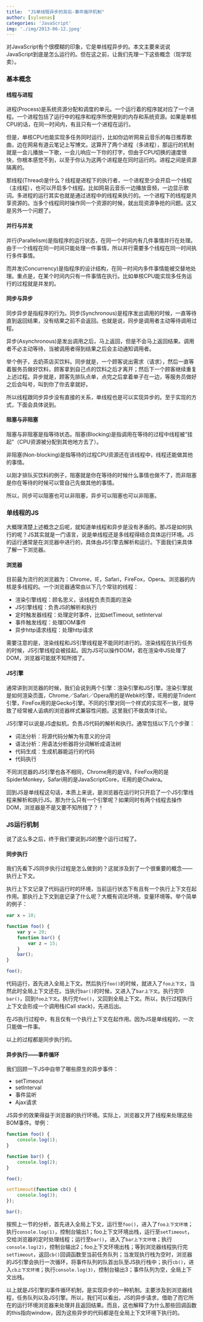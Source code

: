 ```yaml
---
title:  "JS单线程异步的背后-事件循环机制"
author: [sylvenas]
categories: 'JavaScript'
img: './img/2013-06-12.jpeg'
---
```

对JavaScript有个很模糊的印象，它是单线程异步的。本文主要来说说JavaScript到底是怎么运行的。但在这之前，让我们先理一下这些概念（现学现卖）。

### 基本概念
#### 线程与进程
进程(Process)是系统资源分配和调度的单元。一个运行着的程序就对应了一个进程。一个进程包括了运行中的程序和程序所使用到的内存和系统资源。如果是单核CPU的话，在同一时间内，有且只有一个进程在运行。

但是，单核CPU也能实现多任务同时运行，比如你边听网易云音乐的每日推荐歌曲，边在网易有道云笔记上写博文。这算开了两个进程（多进程），那运行的机制就是一会儿播放一下歌，一会儿响应一下你的打字，但由于CPU切换的速度很快，你根本感觉不到，以至于你认为这两个进程是在同时运行的。进程之间是资源隔离的。

那线程(Thread)是什么？线程是进程下的执行者，一个进程至少会开启一个线程（主线程），也可以开启多个线程。比如网易云音乐一边播放音频，一边显示歌词。多进程的运行其实也就是通过进程中的线程来执行的。一个进程下的线程是共享资源的。当多个线程同时操作同一个资源的时候，就出现资源争抢的问题。这又是另外一个问题了。

#### 并行与并发
并行(Parallelism)是指程序的运行状态，在同一个时间内有几件事情并行在处理。由于一个线程在同一时间只能处理一件事情，所以并行需要多个线程在同一时间执行多件事情。

而并发(Concurrency)是指程序的设计结构，在同一时间内多件事情能被交替地处理。重点是，在某个时间内只有一件事情在执行。比如单核CPU能实现多任务运行的过程就是并发的。

#### 同步与异步
同步异步是指程序的行为。同步(Synchronous)是程序发出调用的时候，一直等待直到返回结果，没有结果之前不会返回。也就是说，同步是调用者主动等待调用过程。

异步(Asynchronous)是发出调用之后，马上返回，但是不会马上返回结果。调用者不必主动等待，当被调用者得到结果之后会主动通知调用者。

举个例子，去奶茶店买饮料。同步就是，一个顾客说出需求（请求），然后一直等着服务员做好饮料，顾客拿到自己点的饮料之后才离开；然后下一个顾客继续重复上述过程。异步就是，顾客先排队点单，点完之后拿着单子在一边，等服务员做好之后会叫号，叫到你了你去拿就好。

所以线程跟同步异步没有直接的关系，单线程也是可以实现异步的。至于实现的方式，下面会具体说到。

#### 阻塞与非阻塞
阻塞与非阻塞是指等待状态。阻塞(Blocking)是指调用在等待的过程中线程被“挂起”（CPU资源被分配到其他地方去了）。

非阻塞(Non-blocking)是指等待的过程CPU资源还在该线程中，线程还能做其他的事情。

以刚才排队买饮料的例子，阻塞就是你在等待的时候什么事情也做不了，而非阻塞是你在等待的时候可以管自己先做其他的事情。

所以，同步可以阻塞也可以非阻塞，异步可以阻塞也可以非阻塞。

### 单线程的JS
大概理清楚上述概念之后呢，就知道单线程和异步是没有矛盾的。那JS是如何执行的呢？JS其实就是一门语言，说是单线程还是多线程得结合具体运行环境。JS的运行通常是在浏览器中进行的，具体由JS引擎去解析和运行。下面我们来具体了解一下浏览器。

#### 浏览器
目前最为流行的浏览器为：Chrome，IE，Safari，FireFox，Opera。浏览器的内核是多线程的。一个浏览器通常由以下几个常驻的线程：
* 渲染引擎线程：顾名思义，该线程负责页面的渲染
* JS引擎线程：负责JS的解析和执行
* 定时触发器线程：处理定时事件，比如setTimeout, setInterval
* 事件触发线程：处理DOM事件
* 异步http请求线程：处理http请求

需要注意的是，渲染线程和JS引擎线程是不能同时进行的。渲染线程在执行任务的时候，JS引擎线程会被挂起。因为JS可以操作DOM，若在渲染中JS处理了DOM，浏览器可能就不知所措了。

#### JS引擎
通常讲到浏览器的时候，我们会说到两个引擎：渲染引擎和JS引擎。渲染引擎就是如何渲染页面，Chrome／Safari／Opera用的是Webkit引擎，IE用的是Trident引擎，FireFox用的是Gecko引擎。不同的引擎对同一个样式的实现不一致，就导致了经常被人诟病的浏览器样式兼容性问题。这里我们不做具体讨论。

JS引擎可以说是JS虚拟机，负责JS代码的解析和执行。通常包括以下几个步骤：

* 词法分析：将源代码分解为有意义的分词
* 语法分析：用语法分析器将分词解析成语法树
* 代码生成：生成机器能运行的代码
* 代码执行

不同浏览器的JS引擎也各不相同，Chrome用的是V8，FireFox用的是SpiderMonkey，Safari用的是JavaScriptCore，IE用的是Chakra。

回到JS是单线程这句话，本质上来说，是浏览器在运行时只开启了一个JS引擎线程来解析和执行JS。那为什么只有一个引擎呢？如果同时有两个线程去操作DOM，浏览器是不是又要不知所措了？！

### JS运行机制
说了这么多之后，终于我们要说到JS的整个运行过程了。

#### 同步执行
我们先看下JS同步执行过程是怎么做到的？这就涉及到了一个很重要的概念——执行上下文。

执行上下文记录了代码运行时的环境，当前运行状态下有且有一个执行上下文在起作用。那执行上下文到底记录了什么呢？大概有词法环境，变量环境等。举个简单的例子：
``` js
var x = 10;

function foo() {
    var y = 20;
    function bar() {
        var z = 15;
    }
    bar();
}

foo();
```
代码运行，首先进入全局上下文。然后执行`foo()`的时候，就进入了`foo上下文`，当然此时全局上下文还在。当执行`bar()`的时候，又进入了`bar上下文`。执行完毕`bar()`，回到`foo上下文`。执行完`foo()`，又回到全局上下文。所以，执行过程执行上下文会形成一个调用栈(Call stack)，先进后出。

在JS执行过程中，有且仅有一个执行上下文在起作用。因为JS是单线程的，一次只能做一件事。

以上的过程都是同步执行的。 

#### 异步执行——事件循环
我们回顾一下JS中自带了哪些原生的异步事件：

* setTimeout
* setInterval
* 事件监听
* Ajax请求

JS异步的效果得益于浏览器的执行环境。实际上，浏览器又开了线程来处理这些BOM事件。举例：
``` js
function foo() {
    console.log(1);
}

function bar() {
    console.log(2);
}

foo();

setTimeout(function cb() {
    console.log(3);
});

bar();
```

按照上一节的分析，首先进入全局上下文，运行至`foo()`，进入了`foo上下文环境`；执行`console.log(1)`，控制台输出1；foo上下文环境出栈，运行至`setTimeout`，交给浏览器的定时处理线程；运行至`bar()`，进入了`bar上下文环境`；执行`console.log(2)`，控制台输出2；foo上下文环境出栈；等到浏览器线程执行完`setTimeout`，返回`cb()`回调函数至当前任务队列；当发现执行栈为空时，浏览器的JS引擎会执行一次循环，将事件队列的队首出队至JS执行栈中；执行`cb()`，进入`cb上下文环境`；执行`console.log(3)`，控制台输出3；事件队列为空，全局上下文出栈。

以上就是JS引擎的事件循环机制，是实现异步的一种机制。主要涉及到浏览器线程，任务队列以及JS引擎。所以，我们可以看出，JS的异步请求，借助了而它所在的运行环境浏览器来处理并且返回结果。而且，这也解释了为什么那些回调函数的this指向window，因为这些异步的代码都是在全局上下文环境下执行的。